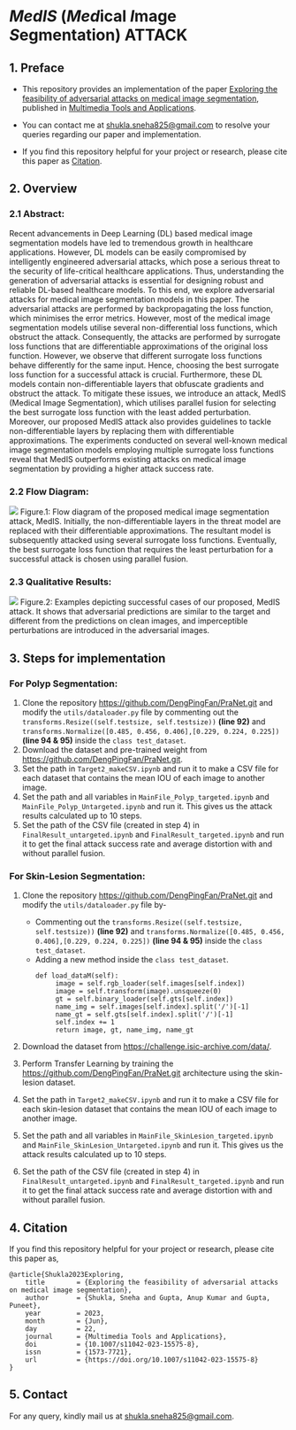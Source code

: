 # *MedIS* (*Med*ical *I*mage *S*egmentation) ATTACK
## 1. Preface
* This repository provides an implementation of the paper [Exploring the feasibility of adversarial attacks on medical image segmentation](https://link.springer.com/article/10.1007/s11042-023-15575-8), published in [Multimedia Tools and Applications](https://www.springer.com/journal/11042). 

* You can contact me at <shukla.sneha825@gmail.com> to resolve your queries regarding our paper and implementation. 

* If you find this repository helpful for your project or research, please cite this paper as [Citation](https://github.com/SnehaShukla937/MEDIS_ATTACK/tree/main#4-citation).

## 2. Overview
### 2.1  Abstract:
Recent advancements in Deep Learning (DL) based medical image segmentation models have led to tremendous growth in healthcare applications. However, DL models can be easily compromised by intelligently engineered adversarial attacks, which pose a serious threat to the security of life-critical healthcare applications. Thus, understanding the generation of adversarial attacks is essential for designing robust and reliable DL-based healthcare models. To this end, we explore adversarial attacks for medical image segmentation models in this paper. The adversarial attacks are performed by backpropagating the loss function, which minimises the error metrics. However, most of the medical image segmentation models utilise several non-differential loss functions, which obstruct the attack. Consequently, the attacks are performed by surrogate loss functions that are differentiable approximations of the original loss function. However, we observe that different surrogate loss functions behave differently for the same input. Hence, choosing the best surrogate loss function for a successful attack is crucial. Furthermore, these DL models contain non-differentiable layers that obfuscate gradients and obstruct the attack. To mitigate these issues, we introduce an attack, MedIS (Medical Image Segmentation), which utilises parallel fusion for selecting the best surrogate loss function with the least added perturbation. Moreover, our proposed MedIS attack also provides guidelines to tackle non-differentiable layers by replacing them with differentiable approximations. The experiments conducted on several well-known medical image segmentation models employing multiple surrogate loss functions reveal that MedIS outperforms existing attacks on medical image segmentation by providing a higher attack success rate.
### 2.2  Flow Diagram:
![](https://media.springernature.com/full/springer-static/image/art%3A10.1007%2Fs11042-023-15575-8/MediaObjects/11042_2023_15575_Fig1_HTML.png?as=webp) Figure.1: Flow diagram of the proposed medical image segmentation attack, MedIS. Initially, the non-differentiable layers in the threat model are replaced with their differentiable approximations. The resultant model is subsequently attacked using several surrogate loss functions. Eventually, the best surrogate loss function that requires the least perturbation for a successful attack is chosen using parallel fusion.

### 2.3  Qualitative Results:
![](https://media.springernature.com/full/springer-static/image/art%3A10.1007%2Fs11042-023-15575-8/MediaObjects/11042_2023_15575_Fig2_HTML.png?as=webp) Figure.2: Examples depicting successful cases of our proposed, MedIS attack. It shows that adversarial predictions are similar to the target and different from the predictions on clean images, and imperceptible perturbations are introduced in the adversarial images.

## 3. Steps for implementation
### For Polyp Segmentation:
1. Clone the repository <https://github.com/DengPingFan/PraNet.git> and modify the `utils/dataloader.py` file by commenting out the `transforms.Resize((self.testsize, self.testsize))` **(line 92)** and `transforms.Normalize([0.485, 0.456, 0.406],[0.229, 0.224, 0.225])` **(line 94 & 95)**  inside the `class test_dataset`.
2. Download the dataset and pre-trained weight from  <https://github.com/DengPingFan/PraNet.git>.
3. Set the path in `Target2_makeCSV.ipynb` and run it to make a CSV file for each dataset that contains the mean IOU of each image to another image.
4. Set the path and all variables in `MainFile_Polyp_targeted.ipynb` and `MainFile_Polyp_Untargeted.ipynb` and run it. This gives us the attack results calculated up to 10 steps.
5. Set the path of the CSV file (created in step 4) in `FinalResult_untargeted.ipynb` and `FinalResult_targeted.ipynb` and run it to get the final attack success rate and average distortion with and without parallel fusion.

### For Skin-Lesion Segmentation:
1. Clone the repository <https://github.com/DengPingFan/PraNet.git> and modify the `utils/dataloader.py` file by-
   * Commenting out the `transforms.Resize((self.testsize, self.testsize))` **(line 92)** and `transforms.Normalize([0.485, 0.456, 0.406],[0.229, 0.224, 0.225])` **(line 94 & 95)** inside the `class test_dataset`.
   * Adding a new method inside the `class test_dataset`.
       ```
       def load_dataM(self):
            image = self.rgb_loader(self.images[self.index])
            image = self.transform(image).unsqueeze(0)
            gt = self.binary_loader(self.gts[self.index])
            name_img = self.images[self.index].split('/')[-1] 
            name_gt = self.gts[self.index].split('/')[-1] 
            self.index += 1
            return image, gt, name_img, name_gt
       ```
      
2. Download the dataset from  <https://challenge.isic-archive.com/data/>.
3. Perform Transfer Learning by training the <https://github.com/DengPingFan/PraNet.git> architecture using the skin-lesion dataset.
4. Set the path in `Target2_makeCSV.ipynb` and run it to make a CSV file for each skin-lesion dataset that contains the mean IOU of each image to another image.
5. Set the path and all variables in `MainFile_SkinLesion_targeted.ipynb` and `MainFile_SkinLesion_Untargeted.ipynb` and run it. This gives us the attack results calculated up to 10 steps.
6. Set the path of the CSV file (created in step 4) in `FinalResult_untargeted.ipynb` and `FinalResult_targeted.ipynb` and run it to get the final attack success rate and average distortion with and without parallel fusion.

## 4. Citation
If you find this repository helpful for your project or research, please cite this paper as,
```
@article{Shukla2023Exploring,
    title        = {Exploring the feasibility of adversarial attacks on medical image segmentation},
    author       = {Shukla, Sneha and Gupta, Anup Kumar and Gupta, Puneet},
    year         = 2023,
    month        = {Jun},
    day          = 22,
    journal      = {Multimedia Tools and Applications},
    doi          = {10.1007/s11042-023-15575-8},
    issn         = {1573-7721},
    url          = {https://doi.org/10.1007/s11042-023-15575-8}
}
```

## 5. Contact
For any query, kindly mail us at <shukla.sneha825@gmail.com>.
